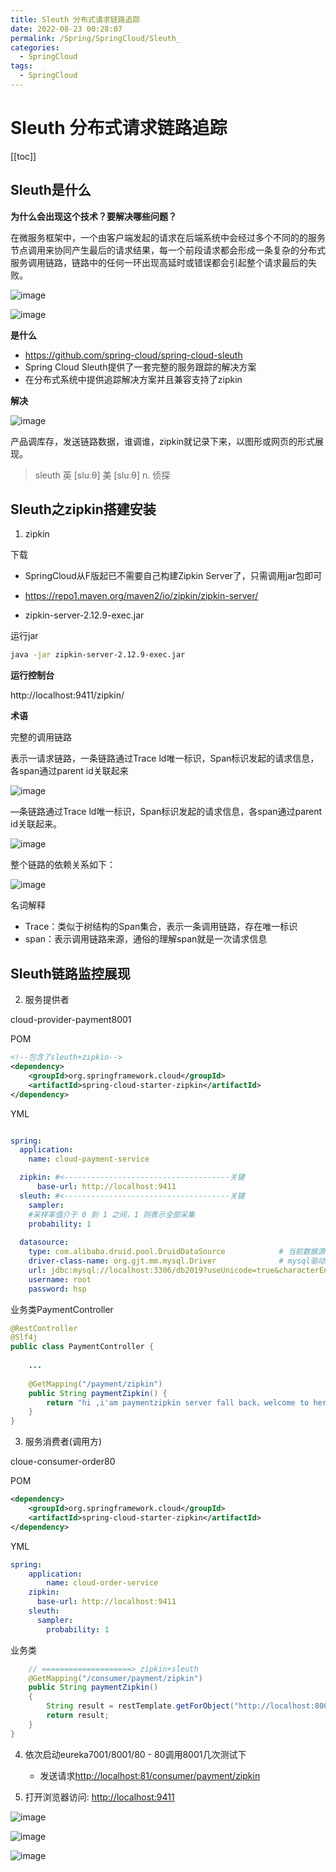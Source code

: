 ```yaml
---
title: Sleuth 分布式请求链路追踪
date: 2022-08-23 00:28:07
permalink: /Spring/SpringCloud/Sleuth_
categories:
  - SpringCloud
tags:
  - SpringCloud
---
```

# Sleuth 分布式请求链路追踪

[[toc]]

## Sleuth是什么

**为什么会出现这个技术？要解决哪些问题？**

在微服务框架中，一个由客户端发起的请求在后端系统中会经过多个不同的的服务节点调用来协同产生最后的请求结果，每一个前段请求都会形成一条复杂的分布式服务调用链路，链路中的任何一环出现高延时或错误都会引起整个请求最后的失败。

![image](https://cdn.staticaly.com/gh/xustudyxu/image-hosting1@master/20220822/image.5re5bq8z1fc0.webp)

![image](https://cdn.staticaly.com/gh/xustudyxu/image-hosting1@master/20220822/image.6ta641owfto0.webp)

**是什么**

- https://github.com/spring-cloud/spring-cloud-sleuth
- Spring Cloud Sleuth提供了一套完整的服务跟踪的解决方案
- 在分布式系统中提供追踪解决方案并且兼容支持了zipkin

**解决**

![image](https://cdn.staticaly.com/gh/xustudyxu/image-hosting1@master/20220822/image.7afjeo1qgkg0.webp)

产品调库存，发送链路数据，谁调谁，zipkin就记录下来，以图形或网页的形式展现。

> sleuth
> 英 [sluːθ] 美 [sluːθ]
> n. 侦探

## Sleuth之zipkin搭建安装

1. zipkin

下载

+ SpringCloud从F版起已不需要自己构建Zipkin Server了，只需调用jar包即可

+ https://repo1.maven.org/maven2/io/zipkin/zipkin-server/

+ zipkin-server-2.12.9-exec.jar

运行jar

```sh
java -jar zipkin-server-2.12.9-exec.jar
```

**运行控制台**

http://localhost:9411/zipkin/

**术语**

完整的调用链路

表示一请求链路，一条链路通过Trace ld唯一标识，Span标识发起的请求信息，各span通过parent id关联起来

![image](https://cdn.staticaly.com/gh/xustudyxu/image-hosting1@master/20220822/image.6l5xfhx822k0.webp)

—条链路通过Trace ld唯一标识，Span标识发起的请求信息，各span通过parent id关联起来。

![image](https://cdn.staticaly.com/gh/xustudyxu/image-hosting1@master/20220822/image.122mvcbvbqsg.webp)

整个链路的依赖关系如下：

![image](https://cdn.staticaly.com/gh/xustudyxu/image-hosting1@master/20220822/image.4sehxbkyiju0.webp)

名词解释

- Trace：类似于树结构的Span集合，表示一条调用链路，存在唯一标识
- span：表示调用链路来源，通俗的理解span就是一次请求信息

## Sleuth链路监控展现

2. 服务提供者

cloud-provider-payment8001

POM

```xml
<!--包含了sleuth+zipkin-->
<dependency>
    <groupId>org.springframework.cloud</groupId>
    <artifactId>spring-cloud-starter-zipkin</artifactId>
</dependency>
```

YML

```yaml {6-11}

spring:
  application:
    name: cloud-payment-service

  zipkin: #<-------------------------------------关键 
      base-url: http://localhost:9411
  sleuth: #<-------------------------------------关键
    sampler:
    #采样率值介于 0 到 1 之间，1 则表示全部采集
    probability: 1
    
  datasource:
    type: com.alibaba.druid.pool.DruidDataSource            # 当前数据源操作类型
    driver-class-name: org.gjt.mm.mysql.Driver              # mysql驱动包
    url: jdbc:mysql://localhost:3306/db2019?useUnicode=true&characterEncoding=utf-8&useSSL=false
    username: root
    password: hsp
```

业务类PaymentController

```java
@RestController
@Slf4j
public class PaymentController {
    
    ...
    
 	@GetMapping("/payment/zipkin")
    public String paymentZipkin() {
        return "hi ,i'am paymentzipkin server fall back，welcome to here, O(∩_∩)O哈哈~";
    }    
}
```

3. 服务消费者(调用方)

cloue-consumer-order80

POM

```xml
<dependency>
    <groupId>org.springframework.cloud</groupId>
    <artifactId>spring-cloud-starter-zipkin</artifactId>
</dependency>
```

YML

```yaml {4-8}
spring:
    application:
        name: cloud-order-service
    zipkin:
      base-url: http://localhost:9411
    sleuth:
      sampler:
        probability: 1
```

业务类

```java
    // ====================> zipkin+sleuth
    @GetMapping("/consumer/payment/zipkin")
    public String paymentZipkin()
    {
        String result = restTemplate.getForObject("http://localhost:8001"+"/payment/zipkin/", String.class);
        return result;
    }
}
```

4. 依次启动eureka7001/8001/80 - 80调用8001几次测试下
   + 发送请求[http://localhost:81/consumer/payment/zipkin](http://localhost:81/consumer/payment/zipkin)

5. 打开浏览器访问: [http://localhost:9411](http://localhost:9411)

![image](https://cdn.staticaly.com/gh/xustudyxu/image-hosting1@master/20220822/image.7dtxh37vn600.webp)

![image](https://cdn.staticaly.com/gh/xustudyxu/image-hosting1@master/20220822/image.72ph5v5byno0.webp)

![image](https://cdn.staticaly.com/gh/xustudyxu/image-hosting1@master/20220823/image.2cfayzjw29hc.webp)

